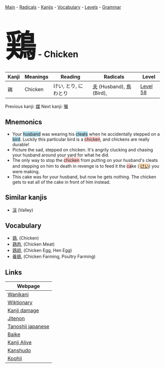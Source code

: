 <style> bigfont {font-size: 100px}</style>
[Main](../index.md) -
[Radicals](../radicals.md) -
[Kanjis](../kanjis.md) -
[Vocabulary](../vocabulary.md) -
[Levels](../levels.md) -
[Grammar](../grammar.md)
# <bigfont> 鶏</bigfont> - Chicken 

| Kanji | Meanings | Reading | Radicals | Level |
| --- | --- | --- | --- | --- |
| 鶏 | Chicken | けい, とり, にわとり | [夫](../radicals/夫.md) (Husband), [鳥](../radicals/鳥.md) (Bird),  | [Level 58](../levels/wk_level58.md) |

Previous kanji: [媒](媒.md) Next kanji: [嘱](嘱.md) 

## Mnemonics
 * Your <span style="background-color:#ADD8E6"> husband</span> was wearing his <span style="background-color:#ADD8E6"> cleats</span> when he accidentally stepped on a <span style="background-color:#ADD8E6"> bird</span>. Luckily this particular bird is a <span style="background-color:#ffcccb"> chicken</span>, and chickens are really durable!
* Picture the sad, stepped on chicken. It's angrily clucking and chasing your husband around your yard for what he did.
* The only way to stop the <span style="background-color:#ffcccb"> chicken</span> from putting on your husband's cleats and stepping on him to death in revenge is to feed it the <span style="background-color:#ffcccb"> ca</span>ke (<span style="background-color:#fed8b1"> [けい](https://jisho.org/search/けい)</span>) you were making.
* This cake was for your husband, but now he gets nothing. The chicken gets to eat all of the cake in front of him instead.


## Similar kanjis
 * [渓](渓.md) (Valley)


## Vocabulary
 * [鶏](../vocabulary/鶏.md), (Chicken)
* [鶏肉](../vocabulary/鶏.md), (Chicken Meat)
* [鶏卵](../vocabulary/鶏.md), (Chicken Egg, Hen Egg)
* [養鶏](../vocabulary/鶏.md), (Chicken Farming, Poultry Farming)



## Links 

| Webpage |
| --- |
| [Wanikani          ](https://www.wanikani.com/kanji/鶏) |
| [Wiktionary        ](https://en.wiktionary.org/wiki/鶏) |
| [Kanji damage      ](http://www.kanjidamage.com/kanji/search?utf8=✓&q=鶏) |
| [Jitenon           ](https://jitenon.com/kanji/鶏) |
| [Tanoshii japanese ](https://www.tanoshiijapanese.com/dictionary/kanji.cfm?k=鶏) |
| [Baike             ](https://baike.baidu.com/item/鶏) |
| [Kanji Alive       ](https://app.kanjialive.com/鶏) |
| [Kanshudo          ](https://www.kanshudo.com/searchmn?q=鶏) |
| [Koohii            ](https://kanji.koohii.com/study/kanji/鶏) |
